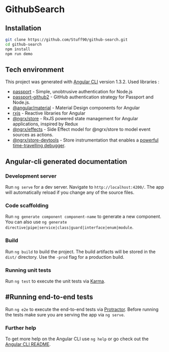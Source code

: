 # GithubSearch

## Installation
```bash
git clone https://github.com/Stuff90/github-search.git
cd github-search
npm install
npm run demo
```

## Tech environment
This project was generated with [Angular CLI](https://github.com/angular/angular-cli) version 1.3.2.
Used libraries :
- [passport](https://github.com/jaredhanson/passport) - Simple, unobtrusive authentication for Node.js
- [passport-github2](https://github.com/cfsghost/passport-github) - GitHub authentication strategy for Passport and Node.js.
- [@angular/material](https://github.com/angular/material2) - Material Design components for Angular
- [rxjs](https://github.com/Reactive-Extensions/RxJS) - Reactive libraries for Angular
- [@ngrx/store](https://github.com/ngrx/platform/blob/master/docs/store/README.md) - RxJS powered state management for Angular applications, inspired by Redux  
- [@ngrx/effects](https://github.com/ngrx/platform/blob/master/docs/effects/README.md) - Side Effect model for @ngrx/store to model event sources as actions.   
- [@ngrx/store-devtools](https://github.com/ngrx/platform/blob/master/docs/store-devtools/README.md) - Store instrumentation that enables a
[powerful time-travelling debugger](https://chrome.google.com/webstore/detail/redux-devtools/lmhkpmbekcpmknklioeibfkpmmfibljd?hl=en).

## Angular-cli generated documentation
### Development server

Run `ng serve` for a dev server. Navigate to `http://localhost:4200/`. The app will automatically reload if you change any of the source files.

### Code scaffolding

Run `ng generate component component-name` to generate a new component. You can also use `ng generate directive|pipe|service|class|guard|interface|enum|module`.

### Build

Run `ng build` to build the project. The build artifacts will be stored in the `dist/` directory. Use the `-prod` flag for a production build.

### Running unit tests

Run `ng test` to execute the unit tests via [Karma](https://karma-runner.github.io).

## #Running end-to-end tests

Run `ng e2e` to execute the end-to-end tests via [Protractor](http://www.protractortest.org/).
Before running the tests make sure you are serving the app via `ng serve`.

### Further help

To get more help on the Angular CLI use `ng help` or go check out the [Angular CLI README](https://github.com/angular/angular-cli/blob/master/README.md).
